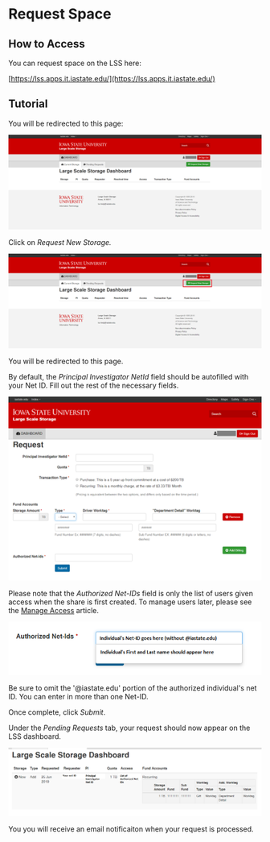 # Request Space

## How to Access
You can request space on the LSS here:

[https://lss.apps.it.iastate.edu/](https://lss.apps.it.iastate.edu/)


## Tutorial
You will be redirected to this page:

![home_page](img/request_home_page_0.png)

Click on _Request New Storage._

![home_page_request](img/request_home_page_request_0.png)

You will be redirected to this page. 

By default, the _Principal Investigator NetId_ field should be autofilled with your Net ID. Fill out the rest of the necessary fields.

![request_page](img/request_page_1.png)

Please note that the _Authorized Net-IDs_ field is only the list of users given access when the share is first created. To manage users later, please see the [Manage Access](manage_access.md) article. 

![authorize_ids](img/request_authorize_ids.png)

Be sure to omit the '@iastate.edu' portion of the authorized individual's net ID. You can enter in more than one Net-ID. 

Once complete, click _Submit_.

Under the _Pending Requests_ tab, your request should now appear on the LSS dashboard. 

![lss_dashboard](img/request_lss_dashboard.png)

You you will receive an email notificaiton when your request is processed.
